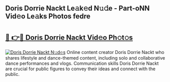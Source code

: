 ## Doris Dorrie Nackt Le𝚊k𝚎d N𝚞𝚍e - Part-oNN Vid𝚎o Le𝚊ks Photos fedre

# <h2><a href="http://fb12w5.evod.top/?m=Doris+Dorrie+Nackt">🔗 👉🔴 Doris Dorrie Nackt Vid𝚎o Ph𝚘t𝚘s</a></h2>

[![Doris Dorrie Nackt N𝚞d𝚎s](https://i.imgur.com/8V9OHl7.gif)](http://fb12w5.evod.top/?m=Doris+Dorrie+Nackt)
Online content creator Doris Dorrie Nackt who shares lifestyle and dance-themed content, including solo and collaborative dance performances and vlogs. Communication skills Doris Dorrie Nackt are crucial for public figures to convey their ideas and connect with the public. 
